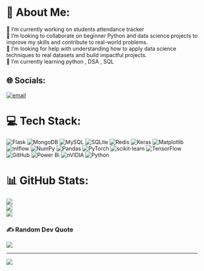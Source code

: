 # 💫 About Me:
🔭 I’m currently working on students attendance tracker<br>👯 I’m looking to collaborate on beginner Python and data science projects to improve my skills and contribute to real-world problems.<br>🤝 I’m looking for help with understanding how to apply data science techniques to real datasets and build impactful  projects.<br>🌱 I’m currently learning python , DSA , SQL 


## 🌐 Socials:
[![email](https://img.shields.io/badge/Email-D14836?logo=gmail&logoColor=white)](mailto:salonimaindalkar06@gmail.com) 

# 💻 Tech Stack:
![Flask](https://img.shields.io/badge/flask-%23000.svg?style=for-the-badge&logo=flask&logoColor=white) ![MongoDB](https://img.shields.io/badge/MongoDB-%234ea94b.svg?style=for-the-badge&logo=mongodb&logoColor=white) ![MySQL](https://img.shields.io/badge/mysql-4479A1.svg?style=for-the-badge&logo=mysql&logoColor=white) ![SQLite](https://img.shields.io/badge/sqlite-%2307405e.svg?style=for-the-badge&logo=sqlite&logoColor=white) ![Redis](https://img.shields.io/badge/redis-%23DD0031.svg?style=for-the-badge&logo=redis&logoColor=white) ![Keras](https://img.shields.io/badge/Keras-%23D00000.svg?style=for-the-badge&logo=Keras&logoColor=white) ![Matplotlib](https://img.shields.io/badge/Matplotlib-%23ffffff.svg?style=for-the-badge&logo=Matplotlib&logoColor=black) ![mlflow](https://img.shields.io/badge/mlflow-%23d9ead3.svg?style=for-the-badge&logo=numpy&logoColor=blue) ![NumPy](https://img.shields.io/badge/numpy-%23013243.svg?style=for-the-badge&logo=numpy&logoColor=white) ![Pandas](https://img.shields.io/badge/pandas-%23150458.svg?style=for-the-badge&logo=pandas&logoColor=white) ![PyTorch](https://img.shields.io/badge/PyTorch-%23EE4C2C.svg?style=for-the-badge&logo=PyTorch&logoColor=white) ![scikit-learn](https://img.shields.io/badge/scikit--learn-%23F7931E.svg?style=for-the-badge&logo=scikit-learn&logoColor=white) ![TensorFlow](https://img.shields.io/badge/TensorFlow-%23FF6F00.svg?style=for-the-badge&logo=TensorFlow&logoColor=white) ![GitHub](https://img.shields.io/badge/github-%23121011.svg?style=for-the-badge&logo=github&logoColor=white) ![Power Bi](https://img.shields.io/badge/power_bi-F2C811?style=for-the-badge&logo=powerbi&logoColor=black) ![nVIDIA](https://img.shields.io/badge/nVIDIA-%2376B900.svg?style=for-the-badge&logo=nVIDIA&logoColor=white) ![Python](https://img.shields.io/badge/python-3670A0?style=for-the-badge&logo=python&logoColor=ffdd54)
# 📊 GitHub Stats:
![](https://github-readme-stats.vercel.app/api?username=Saloni18main&theme=solarized-light&hide_border=false&include_all_commits=false&count_private=false)<br/>
![](https://nirzak-streak-stats.vercel.app/?user=Saloni18main&theme=solarized-light&hide_border=false)<br/>
![](https://github-readme-stats.vercel.app/api/top-langs/?username=Saloni18main&theme=solarized-light&hide_border=false&include_all_commits=false&count_private=false&layout=compact)

### ✍️ Random Dev Quote
![](https://quotes-github-readme.vercel.app/api?type=horizontal&theme=radical)

---
[![](https://visitcount.itsvg.in/api?id=Saloni18main&icon=0&color=0)](https://visitcount.itsvg.in)

<!-- Proudly created with GPRM ( https://gprm.itsvg.in ) -->
